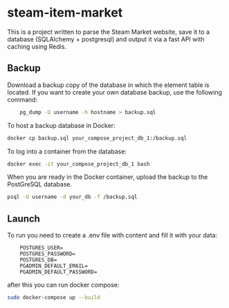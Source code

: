 # steam-item-market
This is a project written to parse the Steam Market website, save it to a database (SQLAlchemy + postgresql) and output it via a fast API with caching using Redis.
## Backup
Download a backup copy of the database in which the element table is located. If you want to create your own database backup, use the following command:
``` sh
    pg_dump -U username -h hostname > backup.sql
```
To host a backup database in Docker:
``` sh
docker cp backup.sql your_compose_project_db_1:/backup.sql
```
To log into a container from the database:
``` sh
docker exec -it your_compose_project_db_1 bash
```
When you are ready in the Docker container, upload the backup to the PostGreSQL database.
``` sh
psql -U username -d your_db -f /backup.sql
```
## Launch
To run you need to create a .env file with content and fill it with your data:
```  
    POSTGRES_USER=
    POSTGRES_PASSWORD=
    POSTGRES_DB=
    PGADMIN_DEFAULT_EMAIL=
    PGADMIN_DEFAULT_PASSWORD=
```
after this you can run docker compose:
``` sh
sudo docker-compose up --build
```